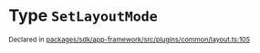 # Type `SetLayoutMode`
<sub>Declared in [packages/sdk/app-framework/src/plugins/common/layout.ts:105](https://github.com/dxos/dxos/blob/a81c792ef/packages/sdk/app-framework/src/plugins/common/layout.ts#L105)</sub>






